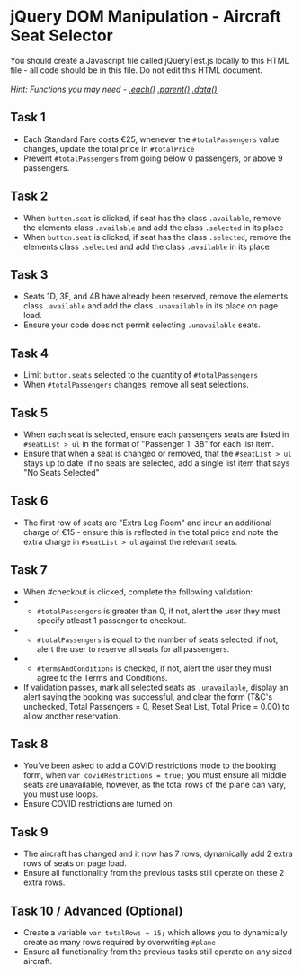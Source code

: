 # jQuery DOM Manipulation - Aircraft Seat Selector
You should create a Javascript file called jQueryTest.js locally to this HTML file - all code should be in this file. Do not edit this HTML document.\
\
*Hint: Functions you may need - [.each()](https://api.jquery.com/each/) [.parent()](https://api.jquery.com/parent/) [.data()](https://api.jquery.com/data/)*

## Task 1
- Each Standard Fare costs €25, whenever the `#totalPassengers` value changes, update the total price in `#totalPrice`
- Prevent `#totalPassengers` from going below 0 passengers, or above 9 passengers.

## Task 2
- When `button.seat` is clicked, if seat has the class `.available`, remove the elements class `.available` and add the class `.selected` in its place
- When `button.seat` is clicked, if seat has the class `.selected`, remove the elements class `.selected` and add the class `.available` in its place

## Task 3
- Seats 1D, 3F, and 4B have already been reserved, remove the elements class `.available` and add the class `.unavailable` in its place on page load.
- Ensure your code does not permit selecting `.unavailable` seats.

## Task 4
- Limit `button.seats` selected to the quantity of `#totalPassengers`
- When `#totalPassengers` changes, remove all seat selections.

## Task 5
- When each seat is selected, ensure each passengers seats are listed in `#seatList > ul` in the format of "Passenger 1: 3B" for each list item.
- Ensure that when a seat is changed or removed, that the `#seatList > ul` stays up to date, if no seats are selected, add a single list item that says "No Seats Selected"

## Task 6
- The first row of seats are "Extra Leg Room" and incur an additional charge of €15 - ensure this is reflected in the total price and note the extra charge in `#seatList > ul` against the relevant seats.

## Task 7
- When #checkout is clicked, complete the following validation:
- - `#totalPassengers` is greater than 0, if not, alert the user they must specify atleast 1 passenger to checkout.
- - `#totalPassengers` is equal to the number of seats selected, if not, alert the user to reserve all seats for all passengers.
- - `#termsAndConditions` is checked, if not, alert the user they must agree to the Terms and Conditions.
- If validation passes, mark all selected seats as `.unavailable`, display an alert saying the booking was successful, and clear the form (T&C's unchecked, Total Passengers = 0,  Reset Seat List, Total Price = 0.00) to allow another reservation.

## Task 8
- You've been asked to add a COVID restrictions mode to the booking form, when `var covidRestrictions = true;` you must ensure all middle seats are unavailable, however, as the total rows of the plane can vary, you must use loops.
- Ensure COVID restrictions are turned on.

## Task 9
- The aircraft has changed and it now has 7 rows, dynamically add 2 extra rows of seats on page load.
- Ensure all functionality from the previous tasks still operate on these 2 extra rows.

## Task 10 / Advanced (Optional)
- Create a variable `var totalRows = 15;` which allows you to dynamically create as many rows required by overwriting `#plane`
- Ensure all functionality from the previous tasks still operate on any sized aircraft.